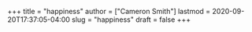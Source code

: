 +++
title = "happiness"
author = ["Cameron Smith"]
lastmod = 2020-09-20T17:37:05-04:00
slug = "happiness"
draft = false
+++
